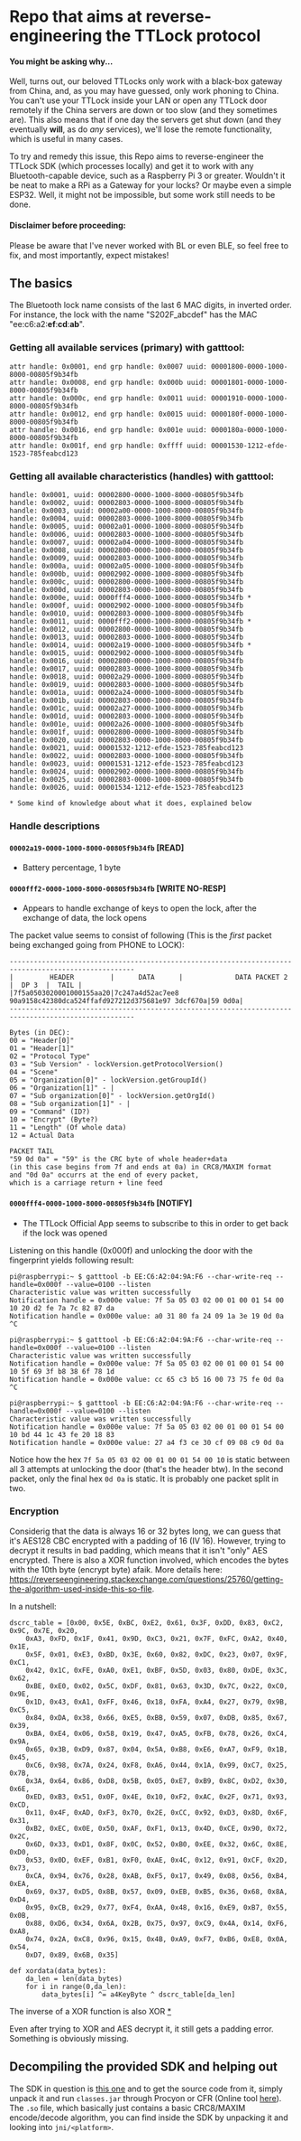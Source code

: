 # Repo that aims at reverse-engineering the TTLock protocol

#### You might be asking **why**... 
Well, turns out, our beloved TTLocks only work with a black-box gateway from China, and, as you may have guessed, only work phoning to China. You can't use your TTLock inside your LAN or open any TTLock door remotely if the China servers are down or too slow (and they sometimes are). This also means that if one day the servers get shut down (and they eventually **will**, as do *any* services), we'll lose the remote functionality, which is useful in many cases.

To try and remedy this issue, this Repo aims to reverse-engineer the TTLock SDK (which processes locally) and get it to work with any Bluetooth-capable device, such as a Raspberry Pi 3 or greater. Wouldn't it be neat to make a RPi as a Gateway for your locks? Or maybe even a simple ESP32. Well, it might not be impossible, but some work still needs to be done.

#### Disclaimer before proceeding:
Please be aware that I've never worked with BL or even BLE, so feel free to fix, and most importantly, expect mistakes!

## The basics

The Bluetooth lock name consists of the last 6 MAC digits, in inverted order. For instance, the lock with the name "S202F_abcdef" has the MAC "ee:c6:a2:**ef**:**cd**:**ab**".


### Getting all available services (primary) with gatttool:

```
attr handle: 0x0001, end grp handle: 0x0007 uuid: 00001800-0000-1000-8000-00805f9b34fb
attr handle: 0x0008, end grp handle: 0x000b uuid: 00001801-0000-1000-8000-00805f9b34fb
attr handle: 0x000c, end grp handle: 0x0011 uuid: 00001910-0000-1000-8000-00805f9b34fb
attr handle: 0x0012, end grp handle: 0x0015 uuid: 0000180f-0000-1000-8000-00805f9b34fb
attr handle: 0x0016, end grp handle: 0x001e uuid: 0000180a-0000-1000-8000-00805f9b34fb
attr handle: 0x001f, end grp handle: 0xffff uuid: 00001530-1212-efde-1523-785feabcd123
```

### Getting all available characteristics (handles) with gatttool:

```
handle: 0x0001, uuid: 00002800-0000-1000-8000-00805f9b34fb
handle: 0x0002, uuid: 00002803-0000-1000-8000-00805f9b34fb
handle: 0x0003, uuid: 00002a00-0000-1000-8000-00805f9b34fb
handle: 0x0004, uuid: 00002803-0000-1000-8000-00805f9b34fb
handle: 0x0005, uuid: 00002a01-0000-1000-8000-00805f9b34fb
handle: 0x0006, uuid: 00002803-0000-1000-8000-00805f9b34fb
handle: 0x0007, uuid: 00002a04-0000-1000-8000-00805f9b34fb
handle: 0x0008, uuid: 00002800-0000-1000-8000-00805f9b34fb
handle: 0x0009, uuid: 00002803-0000-1000-8000-00805f9b34fb
handle: 0x000a, uuid: 00002a05-0000-1000-8000-00805f9b34fb
handle: 0x000b, uuid: 00002902-0000-1000-8000-00805f9b34fb
handle: 0x000c, uuid: 00002800-0000-1000-8000-00805f9b34fb
handle: 0x000d, uuid: 00002803-0000-1000-8000-00805f9b34fb
handle: 0x000e, uuid: 0000fff4-0000-1000-8000-00805f9b34fb *
handle: 0x000f, uuid: 00002902-0000-1000-8000-00805f9b34fb
handle: 0x0010, uuid: 00002803-0000-1000-8000-00805f9b34fb
handle: 0x0011, uuid: 0000fff2-0000-1000-8000-00805f9b34fb *
handle: 0x0012, uuid: 00002800-0000-1000-8000-00805f9b34fb
handle: 0x0013, uuid: 00002803-0000-1000-8000-00805f9b34fb
handle: 0x0014, uuid: 00002a19-0000-1000-8000-00805f9b34fb *
handle: 0x0015, uuid: 00002902-0000-1000-8000-00805f9b34fb
handle: 0x0016, uuid: 00002800-0000-1000-8000-00805f9b34fb
handle: 0x0017, uuid: 00002803-0000-1000-8000-00805f9b34fb
handle: 0x0018, uuid: 00002a29-0000-1000-8000-00805f9b34fb
handle: 0x0019, uuid: 00002803-0000-1000-8000-00805f9b34fb
handle: 0x001a, uuid: 00002a24-0000-1000-8000-00805f9b34fb
handle: 0x001b, uuid: 00002803-0000-1000-8000-00805f9b34fb
handle: 0x001c, uuid: 00002a27-0000-1000-8000-00805f9b34fb
handle: 0x001d, uuid: 00002803-0000-1000-8000-00805f9b34fb
handle: 0x001e, uuid: 00002a26-0000-1000-8000-00805f9b34fb
handle: 0x001f, uuid: 00002800-0000-1000-8000-00805f9b34fb
handle: 0x0020, uuid: 00002803-0000-1000-8000-00805f9b34fb
handle: 0x0021, uuid: 00001532-1212-efde-1523-785feabcd123
handle: 0x0022, uuid: 00002803-0000-1000-8000-00805f9b34fb
handle: 0x0023, uuid: 00001531-1212-efde-1523-785feabcd123
handle: 0x0024, uuid: 00002902-0000-1000-8000-00805f9b34fb
handle: 0x0025, uuid: 00002803-0000-1000-8000-00805f9b34fb
handle: 0x0026, uuid: 00001534-1212-efde-1523-785feabcd123

* Some kind of knowledge about what it does, explained below
```

### Handle descriptions

#### `00002a19-0000-1000-8000-00805f9b34fb` [READ]

- Battery percentage, 1 byte

#### `0000fff2-0000-1000-8000-00805f9b34fb` [WRITE NO-RESP]

- Appears to handle exchange of keys to open the lock, after the exchange of data, the lock opens

The packet value seems to consist of following (This is the *first* packet being exchanged going from PHONE to LOCK):

```
-----------------------------------------------------------------------------------------------------
|         HEADER         |      DATA      |             DATA PACKET 2              |  DP 3  |  TAIL |
|7f5a0503020001000155aa20|7c247a4d52ac7ee8 90a9158c42380dca524ffafd927212d375681e97 3dcf670a|59 0d0a|
-----------------------------------------------------------------------------------------------------

Bytes (in DEC):
00 = "Header[0]"
01 = "Header[1]"
02 = "Protocol Type"
03 = "Sub Version" - lockVersion.getProtocolVersion()
04 = "Scene"
05 = "Organization[0]" - lockVersion.getGroupId()
06 = "Organization[1]" - |
07 = "Sub organization[0]" - lockVersion.getOrgId()
08 = "Sub organization[1]" - |
09 = "Command" (ID?)
10 = "Encrypt" (Byte?)
11 = "Length" (Of whole data)
12 = Actual Data

PACKET TAIL
"59 0d 0a" = "59" is the CRC byte of whole header+data
(in this case begins from 7f and ends at 0a) in CRC8/MAXIM format 
and "0d 0a" occurrs at the end of every packet, 
which is a carriage return + line feed
```

#### `0000fff4-0000-1000-8000-00805f9b34fb` [NOTIFY]

- The TTLock Official App seems to subscribe to this in order to get back if the lock was opened

Listening on this handle (0x000f) and unlocking the door with the fingerprint yields following result:
```
pi@raspberrypi:~ $ gatttool -b EE:C6:A2:04:9A:F6 --char-write-req --handle=0x000f --value=0100 --listen
Characteristic value was written successfully
Notification handle = 0x000e value: 7f 5a 05 03 02 00 01 00 01 54 00 10 20 d2 fe 7a 7c 82 87 da
Notification handle = 0x000e value: a0 31 80 fa 24 09 1a 3e 19 0d 0a
^C

pi@raspberrypi:~ $ gatttool -b EE:C6:A2:04:9A:F6 --char-write-req --handle=0x000f --value=0100 --listen
Characteristic value was written successfully
Notification handle = 0x000e value: 7f 5a 05 03 02 00 01 00 01 54 00 10 5f 69 3f b8 38 6f 78 1d
Notification handle = 0x000e value: cc 65 c3 b5 16 00 73 75 fe 0d 0a
^C

pi@raspberrypi:~ $ gatttool -b EE:C6:A2:04:9A:F6 --char-write-req --handle=0x000f --value=0100 --listen
Characteristic value was written successfully
Notification handle = 0x000e value: 7f 5a 05 03 02 00 01 00 01 54 00 10 bd 44 1c 43 fe 20 18 83
Notification handle = 0x000e value: 27 a4 f3 ce 30 cf 09 08 c9 0d 0a
```

Notice how the hex `7f 5a 05 03 02 00 01 00 01 54 00 10` is static between all 3 attempts at unlocking the door (that's the header btw). In the second packet, only the final hex `0d 0a` is static. It is probably one packet split in two.

### Encryption

Considerig that the data is always 16 or 32 bytes long, we can guess that it's AES128 CBC encrypted with a padding of 16 (IV 16). However, trying to decrypt it results in bad padding, which means that it isn't "only" AES encrypted. There is also a XOR function involved, which encodes the bytes with the 10th byte (encrypt byte) afaik. More details here: https://reverseengineering.stackexchange.com/questions/25760/getting-the-algorithm-used-inside-this-so-file.

In a nutshell:

```
dscrc_table = [0x00, 0x5E, 0xBC, 0xE2, 0x61, 0x3F, 0xDD, 0x83, 0xC2, 0x9C, 0x7E, 0x20,
    0xA3, 0xFD, 0x1F, 0x41, 0x9D, 0xC3, 0x21, 0x7F, 0xFC, 0xA2, 0x40, 0x1E,
    0x5F, 0x01, 0xE3, 0xBD, 0x3E, 0x60, 0x82, 0xDC, 0x23, 0x07, 0x9F, 0xC1,
    0x42, 0x1C, 0xFE, 0xA0, 0xE1, 0xBF, 0x5D, 0x03, 0x80, 0xDE, 0x3C, 0x62,
    0xBE, 0xE0, 0x02, 0x5C, 0xDF, 0x81, 0x63, 0x3D, 0x7C, 0x22, 0xC0, 0x9E,
    0x1D, 0x43, 0xA1, 0xFF, 0x46, 0x18, 0xFA, 0xA4, 0x27, 0x79, 0x9B, 0xC5,
    0x84, 0xDA, 0x38, 0x66, 0xE5, 0xBB, 0x59, 0x07, 0xDB, 0x85, 0x67, 0x39,
    0xBA, 0xE4, 0x06, 0x58, 0x19, 0x47, 0xA5, 0xFB, 0x78, 0x26, 0xC4, 0x9A,
    0x65, 0x3B, 0xD9, 0x87, 0x04, 0x5A, 0xB8, 0xE6, 0xA7, 0xF9, 0x1B, 0x45,
    0xC6, 0x98, 0x7A, 0x24, 0xF8, 0xA6, 0x44, 0x1A, 0x99, 0xC7, 0x25, 0x7B,
    0x3A, 0x64, 0x86, 0xD8, 0x5B, 0x05, 0xE7, 0xB9, 0x8C, 0xD2, 0x30, 0x6E,
    0xED, 0xB3, 0x51, 0x0F, 0x4E, 0x10, 0xF2, 0xAC, 0x2F, 0x71, 0x93, 0xCD,
    0x11, 0x4F, 0xAD, 0xF3, 0x70, 0x2E, 0xCC, 0x92, 0xD3, 0x8D, 0x6F, 0x31,
    0xB2, 0xEC, 0x0E, 0x50, 0xAF, 0xF1, 0x13, 0x4D, 0xCE, 0x90, 0x72, 0x2C,
    0x6D, 0x33, 0xD1, 0x8F, 0x0C, 0x52, 0xB0, 0xEE, 0x32, 0x6C, 0x8E, 0xD0,
    0x53, 0x0D, 0xEF, 0xB1, 0xF0, 0xAE, 0x4C, 0x12, 0x91, 0xCF, 0x2D, 0x73,
    0xCA, 0x94, 0x76, 0x28, 0xAB, 0xF5, 0x17, 0x49, 0x08, 0x56, 0xB4, 0xEA,
    0x69, 0x37, 0xD5, 0x8B, 0x57, 0x09, 0xEB, 0xB5, 0x36, 0x68, 0x8A, 0xD4,
    0x95, 0xCB, 0x29, 0x77, 0xF4, 0xAA, 0x48, 0x16, 0xE9, 0xB7, 0x55, 0x0B,
    0x88, 0xD6, 0x34, 0x6A, 0x2B, 0x75, 0x97, 0xC9, 0x4A, 0x14, 0xF6, 0xA8,
    0x74, 0x2A, 0xC8, 0x96, 0x15, 0x4B, 0xA9, 0xF7, 0xB6, 0xE8, 0x0A, 0x54,
    0xD7, 0x89, 0x6B, 0x35]
    
def xordata(data_bytes):
    da_len = len(data_bytes)
    for i in range(0,da_len):
        data_bytes[i] ^= a4KeyByte ^ dscrc_table[da_len]
```

The inverse of a XOR function is also XOR [\*](https://stackoverflow.com/a/14279896/3525780) 

Even after trying to XOR and AES decrypt it, it still gets a padding error. Something is obviously missing.

## Decompiling the provided SDK and helping out

The SDK in question is [this one](https://github.com/ttlock/Android_SDK_Demo/tree/master/app/src/main/java/ttlock/demo) and to get the source code from it, simply unpack it and run `classes.jar` through Procyon or CFR (Online tool [here](http://www.javadecompilers.com/)). The `.so` file, which basically just contains a basic CRC8/MAXIM encode/decode algorithm, you can find inside the SDK by unpacking it and looking into `jni/<platform>`.
